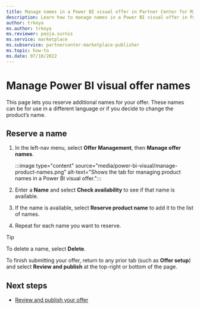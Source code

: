 ```yaml
---
title: Manage names in a Power BI visual offer in Partner Center for Microsoft AppSource
description: Learn how to manage names in a Power BI visual offer in Partner Center for Microsoft AppSource.
author: trkeya
ms.author: trkeya
ms.reviewer: pooja.surnis
ms.service: marketplace
ms.subservice: partnercenter-marketplace-publisher
ms.topic: how-to
ms.date: 07/18/2022
---
```


# Manage Power BI visual offer names

This page lets you reserve additional names for your offer. These names can be for use in a different language or if you decide to change the product’s name.

## Reserve a name

1. In the left-nav menu, select **Offer Management**, then **Manage offer names**.

    :::image type="content" source="media/power-bi-visual/manage-product-names.png" alt-text="Shows the tab for managing product names in a Power BI visual offer.":::

1. Enter a **Name** and select **Check availability** to see if that name is available.
1. If the name is available, select **Reserve product name** to add it to the list of names.
1. Repeat for each name you want to reserve.

> [!TIP]
> To delete a name, select **Delete**.

To finish submitting your offer, return to any prior tab (such as **Offer setup**) and select **Review and publish** at the top-right or bottom of the page.

## Next steps

- [Review and publish your offer](review-publish-offer.md)

